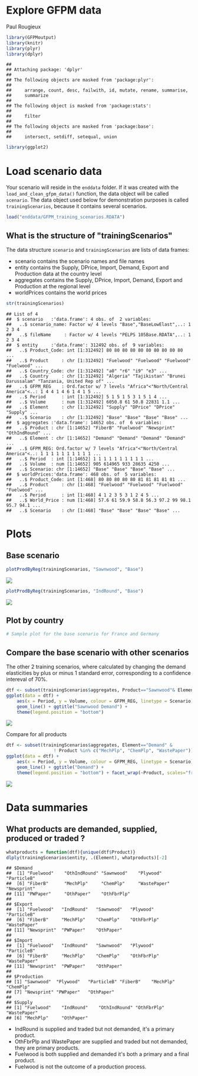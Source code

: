 # Explore GFPM data
Paul Rougieux  



```r
library(GFPMoutput)
library(knitr)
library(plyr)
library(dplyr)
```

```
## 
## Attaching package: 'dplyr'
## 
## The following objects are masked from 'package:plyr':
## 
##     arrange, count, desc, failwith, id, mutate, rename, summarise,
##     summarize
## 
## The following object is masked from 'package:stats':
## 
##     filter
## 
## The following objects are masked from 'package:base':
## 
##     intersect, setdiff, setequal, union
```

```r
library(ggplot2)
```




# Load scenario data
Your scenario will reside in the `enddata` folder.
If it was created with the `load_and_clean_gfpm_data()` function, 
the data object will be called `scenario`.
The data object used below for demonstration purposes is called
`trainingScenarios`, because it contains several scenarios.

```r
load("enddata/GFPM_training_scenarios.RDATA")
```

## What is the structure of "trainingScenarios"
The data structure `scenario` and `trainingScenarios` are
lists of data frames:

 * scenario contains the scenario names and file names
 * entity contains the Supply, DPrice, Import, Demand, Export and Production data at the country level
 * aggregates contains the Supply, DPrice, Import, Demand, Export and Production at the regional level
 * worldPrices contains the world prices
 

```r
str(trainingScenarios)
```

```
## List of 4
##  $ scenario   :'data.frame':	4 obs. of  2 variables:
##   ..$ scenario_name: Factor w/ 4 levels "Base","BaseLowElast",..: 1 2 3 4
##   ..$ fileName     : Factor w/ 4 levels "PELPS 105Base.RDATA",..: 1 2 3 4
##  $ entity     :'data.frame':	312492 obs. of  9 variables:
##   ..$ Product_Code: int [1:312492] 80 80 80 80 80 80 80 80 80 80 ...
##   ..$ Product     : chr [1:312492] "Fuelwood" "Fuelwood" "Fuelwood" "Fuelwood" ...
##   ..$ Country_Code: chr [1:312492] "a0" "r6" "i9" "e3" ...
##   ..$ Country     : chr [1:312492] "Algeria" "Tajikistan" "Brunei Darussalam" "Tanzania, United Rep of" ...
##   ..$ GFPM_REG    : Ord.factor w/ 7 levels "Africa"<"North/Central America"<..: 1 4 4 1 4 6 1 4 1 5 ...
##   ..$ Period      : int [1:312492] 5 1 5 1 5 3 1 5 1 4 ...
##   ..$ Volume      : num [1:312492] 6050.8 61 50.8 22831 1.1 ...
##   ..$ Element     : chr [1:312492] "Supply" "DPrice" "DPrice" "Supply" ...
##   ..$ Scenario    : chr [1:312492] "Base" "Base" "Base" "Base" ...
##  $ aggregates :'data.frame':	14652 obs. of  6 variables:
##   ..$ Product : chr [1:14652] "FiberB" "Fuelwood" "Newsprint" "OthIndRound" ...
##   ..$ Element : chr [1:14652] "Demand" "Demand" "Demand" "Demand" ...
##   ..$ GFPM_REG: Ord.factor w/ 7 levels "Africa"<"North/Central America"<..: 1 1 1 1 1 1 1 1 1 1 ...
##   ..$ Period  : int [1:14652] 1 1 1 1 1 1 1 1 1 1 ...
##   ..$ Volume  : num [1:14652] 905 614965 933 28635 4250 ...
##   ..$ Scenario: chr [1:14652] "Base" "Base" "Base" "Base" ...
##  $ worldPrices:'data.frame':	468 obs. of  5 variables:
##   ..$ Product_Code: int [1:468] 80 80 80 80 80 81 81 81 81 81 ...
##   ..$ Product     : chr [1:468] "Fuelwood" "Fuelwood" "Fuelwood" "Fuelwood" ...
##   ..$ Period      : int [1:468] 4 1 2 3 5 3 1 2 4 5 ...
##   ..$ World_Price : num [1:468] 57.6 61 59.9 58.8 56.3 97.2 99 98.1 95.7 94.1 ...
##   ..$ Scenario    : chr [1:468] "Base" "Base" "Base" "Base" ...
```


# Plots
## Base scenario

```r
plotProdByReg(trainingScenarios, "Sawnwood", "Base")
```

![](explore_files/figure-html/sawnwood_base-1.png) 


```r
plotProdByReg(trainingScenarios, "IndRound", "Base")
```

![](explore_files/figure-html/roundwood_base-1.png) 

## Plot by country 

```r
# Sample plot for the base scenario for France and Germany
```


## Compare the base scenario with other scenarios
The other 2 training scenarios, where calculated by changing the demand
elasticities by plus or minus 1 standard error, corresponding to a 
confidence intereval of 70%.

```r
dtf <- subset(trainingScenarios$aggregates, Product=="Sawnwood"& Element=="Demand")
ggplot(data = dtf) +
    aes(x = Period, y = Volume, colour = GFPM_REG, linetype = Scenario) +
    geom_line() + ggtitle("Sawnwood Demand") +
    theme(legend.position = "bottom")
```

![](explore_files/figure-html/sawnwood_demand-1.png) 

Compare for all products

```r
dtf <- subset(trainingScenarios$aggregates, Element=="Demand" & 
                  ! Product %in% c("MechPlp", "ChemPlp", "WastePaper"))
ggplot(data = dtf) +
    aes(x = Period, y = Volume, colour = GFPM_REG, linetype = Scenario) +
    geom_line() + ggtitle("Demand") +
    theme(legend.position = "bottom") + facet_wrap(~Product, scales="free_y")
```

![](explore_files/figure-html/compare_demand_scenarios-1.png) 

# Data summaries
## What products are demanded, supplied, produced or traded ?

```r
whatproducts = function(dtf){unique(dtf$Product)}
dlply(trainingScenarios$entity, .(Element), whatproducts)[-2]
```

```
## $Demand
##  [1] "Fuelwood"    "OthIndRound" "Sawnwood"    "Plywood"     "ParticleB"  
##  [6] "FiberB"      "MechPlp"     "ChemPlp"     "WastePaper"  "Newsprint"  
## [11] "PWPaper"     "OthPaper"    "OthFbrPlp"  
## 
## $Export
##  [1] "Fuelwood"   "IndRound"   "Sawnwood"   "Plywood"    "ParticleB" 
##  [6] "FiberB"     "MechPlp"    "ChemPlp"    "OthFbrPlp"  "WastePaper"
## [11] "Newsprint"  "PWPaper"    "OthPaper"  
## 
## $Import
##  [1] "Fuelwood"   "IndRound"   "Sawnwood"   "Plywood"    "ParticleB" 
##  [6] "FiberB"     "MechPlp"    "ChemPlp"    "OthFbrPlp"  "WastePaper"
## [11] "Newsprint"  "PWPaper"    "OthPaper"  
## 
## $Production
## [1] "Sawnwood"  "Plywood"   "ParticleB" "FiberB"    "MechPlp"   "ChemPlp"  
## [7] "Newsprint" "PWPaper"   "OthPaper" 
## 
## $Supply
## [1] "Fuelwood"    "IndRound"    "OthIndRound" "OthFbrPlp"   "WastePaper" 
## [6] "MechPlp"     "OthPaper"
```
* IndRound is supplied and traded but not demanded, it's a primary product.
* OthFbrPlp and WastePaper are supplied and traded but not demanded, they are primary products.
* Fuelwood is both supplied and demanded it's both a primary and a final product.
* Fuelwood is not the outcome of a production process.

